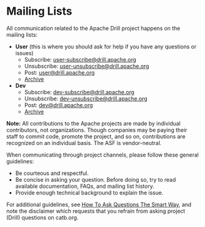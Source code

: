 # Mailing Lists

All communication related to the Apache Drill project happens on the mailing lists:

* **User** (this is where you should ask for help if you have any questions or issues)
  * Subscribe: <user-subscribe@drill.apache.org>
  * Unsubscribe: <user-unsubscribe@drill.apache.org>
  * Post: <user@drill.apache.org>
  * [Archive](http://mail-archives.apache.org/mod_mbox/drill-user/)
* **Dev**
  * Subscribe: <dev-subscribe@drill.apache.org>
  * Unsubscribe: <dev-unsubscribe@drill.apache.org>
  * Post: <dev@drill.apache.org>
  * [Archive](http://mail-archives.apache.org/mod_mbox/drill-dev/)  

**Note:** All contributions to the Apache projects are made by individual contributors, not organizations. Though companies may be paying their staff to commit code, promote the project, and so on, contributions are recognized on an individual basis. The ASF is vendor-neutral.
 
When communicating through project channels, please follow these general guidelines:  

* Be courteous and respectful.
* Be concise in asking your question. Before doing so, try to read available documentation, FAQs, and mailing list history.
* Provide enough technical background to explain the issue.

For additional guidelines, see [How To Ask Questions The Smart Way](http://www.catb.org/esr/faqs/smart-questions.html), and note the disclaimer which requests that you refrain from asking project (Drill) questions on catb.org.  



